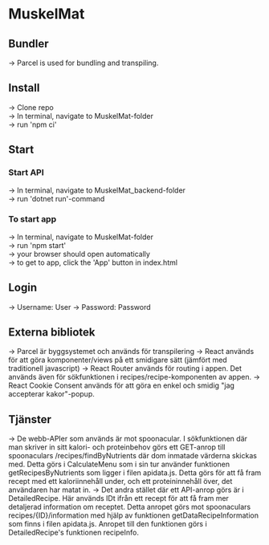 # MuskelMat

## Bundler

-> Parcel is used for bundling and transpiling.

## Install

-> Clone repo <br>
-> In terminal, navigate to MuskelMat-folder <br>
-> run 'npm ci' 

## Start
### Start API
-> In terminal, navigate to MuskelMat_backend-folder <br>
-> run 'dotnet run'-command


### To start app
-> In terminal, navigate to MuskelMat-folder <br>
-> run 'npm start' <br>
-> your browser should open automatically <br>
-> to get to app, click the 'App' button in index.html <br>

## Login

-> Username: User
-> Password: Password



## Externa bibliotek

-> Parcel är byggsystemet och används för transpilering
-> React används för att göra komponenter/views på ett smidigare sätt (jämfört med traditionell javascript)
-> React Router används för routing i appen. Det används även för sökfunktionen i recipes/recipe-komponenten av appen.
-> React Cookie Consent används för att göra en enkel och smidig "jag accepterar kakor"-popup.

## Tjänster

-> De webb-APIer som används är mot spoonacular. I sökfunktionen där man skriver in sitt kalori- och proteinbehov görs ett GET-anrop till spoonaculars /recipes/findByNutrients där dom inmatade värderna skickas med. Detta görs i CalculateMenu som i sin tur använder funktionen getRecipesByNutrients som ligger i filen apidata.js. Detta görs för att få fram recept med ett kaloriinnehåll under, och ett proteininnehåll över, det användaren har matat in. 
-> Det andra stället där ett API-anrop görs är i DetailedRecipe. Här används IDt ifrån ett recept för att få fram mer detaljerad information om receptet. Detta anropet görs mot spoonaculars recipes/{ID}/information med hjälp av funktionen getDataRecipeInformation som finns i filen apidata.js. Anropet till den funktionen görs i DetailedRecipe's funktionen recipeInfo.

